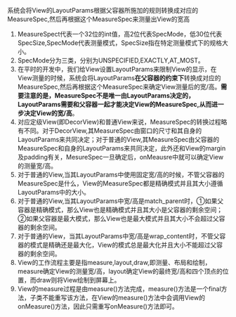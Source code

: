 系统会将View的LayoutParams根据父容器所施加的规则转换成对应的MeasureSpec,然后再根据这个MeasureSpec来测量出View的宽高

1. MeasureSpect代表一个32位的int值，高2位代表SpecMode，低30位代表SpecSize,SpecMode代表测量模式，SpecSize指在特定测量模式下的规格大小。
2. SpecMode分为三类，分别为UNSPECIFIED,EXACTLY,AT_MOST。
3. 在平时的开发中，我们给View设置LayoutParams来限制View的显示，在View测量的时候，系统会将LayoutParams**在父容器的约束下**转换成对应的MeasureSpec,然后再根据这个MeasureSpec来确定View测量后的宽/高。**需要注意的是，MeasureSpec不是唯一由LayoutParams决定的，LayoutParams需要和父容器一起才能决定View的MeasureSpec,从而进一步决定View的宽/高**。
4. 对应定级View(即DecorView)和普通View来说，MeasureSpec的转换过程略有不同。对于DecorView,其MeasureSpec由窗口的尺寸和其自身的LayoutParams来共同决定；对于普通的View,其MeasureSpec由父容器的MeasureSpec和自身的LayoutParams来共同决定，此外还和View的margin及padding有关，MesureSpec一旦确定后，onMeausre中就可以确定View的测量宽/高。
5. 对于普通的View,当其LayoutParams中使用固定宽/高的时候，不管父容器的MeasureSpec是什么，View的MeasureSpec都是精确模式并且其大小遵循LayoutParams中的大小。
6. 对于普通的View,当其LayoutParams中宽/高是match_parent时，①如果父容器是精确模式，那么View也是精确模式并且其大小是父容器的剩余空间；②如果父容器是最大模式，那么View也是最大模式并且其大小不会超过父容器的剩余空间。
7. 对于普通的View，当其LayoutParams中宽/高是wrap_content时，不管父容器的模式是精确还是最大化，View的模式总是最大化并且大小不能超过父容器的剩余空间。
8. View的工作流程主要是指measure,layout,draw,即测量、布局和绘制，measure确定View的测量宽/高，layout确定View的最终宽/高和四个顶点的位置，而draw则将View绘制到屏幕上。
9. View的measure过程是由measure()方法完成，measure()方法是一个final方法，子类不能重写该方法，在View的measure()方法中会调用View的onMeasure()方法，因此只需重写onMeasure()方法即可。